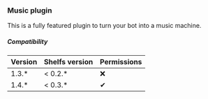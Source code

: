### Music plugin
This is a fully featured plugin to turn your bot into a music machine.

##### Compatibility

Version | Shelfs version | Permissions
--- | --- | ---
1.3.* | < 0.2.* | ❌
1.4.* | < 0.3.* | ✔